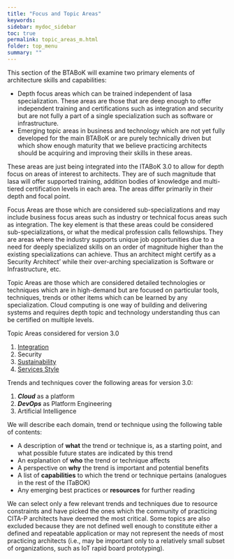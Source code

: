```yaml
---
title: "Focus and Topic Areas"
keywords: 
sidebar: mydoc_sidebar
toc: true
permalink: topic_areas_m.html
folder: top_menu
summary: ""
---
```


This section of the BTABoK will examine two primary elements of architecture skills and capabilities:

* Depth focus areas which can be trained independent of Iasa specialization. These areas are those that are deep enough to offer independent training and certifications such as integration and security but are not fully a part of a single specialization such as software or infrastructure.
* Emerging topic areas in business and technology which are not yet fully developed for the main BTABoK or are purely technically driven but which show enough maturity that we believe practicing architects should be acquiring and improving their skills in these areas.

These areas are just being integrated into the ITABoK 3.0 to allow for depth focus on areas of interest to architects. They are of such magnitude that Iasa will offer supported training, addition bodies of knowledge and multi-tiered certification levels in each area. The areas differ primarily in their depth and focal point.

Focus Areas are those which are considered sub-specializations and may include business focus areas such as industry or technical focus areas such as integration. The key element is that these areas could be considered sub-specializations, or what the medical profession calls fellowships. They are areas where the industry supports unique job opportunities due to a need for deeply specialized skills on an order of magnitude higher than the existing specializations can achieve. Thus an architect might certify as a Security Architect’ while their over-arching specialization is Software or Infrastructure, etc.

Topic Areas are those which are considered detailed technologies or techniques which are in high-demand but are focused on particular tools, techniques, trends or other items which can be learned by any specialization. Cloud computing is one way of building and delivering systems and requires depth topic and technology understanding thus can be certified on multiple levels.

Topic Areas considered for version 3.0

1. [Integration](../topics/integration.md)
2. Security
3. [Sustainability](../topics/sustainability.md)
4. [Services Style](../patterns/microservices_style.md)

Trends and techniques cover the following areas for version 3.0:

1. **_Cloud_** as a platform
2. **_DevOps_** as Platform Engineering
3. Artificial Intelligence 

We will describe each domain, trend or technique using the following table of contents:

* A description of **what** the trend or technique is, as a starting point, and what possible future states are indicated by this trend
* An explanation of **who** the trend or technique affects
* A perspective on **why** the trend is important and potential benefits
* A list of **capabilities** to which the trend or technique pertains (analogues in the rest of the ITaBOK)
* Any emerging best practices or **resources** for further reading

We can select only a few relevant trends and techniques due to resource constraints and have picked the ones which the community of practicing CITA-P architects have deemed the most critical. Some topics are also excluded because they are not defined well enough to constitute either a defined and repeatable application or may not represent the needs of most practicing architects (i.e., may be important only to a relatively small subset of organizations, such as IoT rapid board prototyping).
